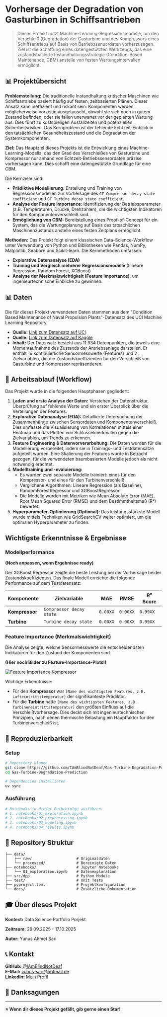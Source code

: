 # Vorhersage der Degradation von Gasturbinen in Schiffsantrieben

> Dieses Projekt nutzt Machine-Learning-Regressionsmodelle, um den Verschleiß (Degradation) der Gasturbine und des Kompressors eines Schiffsantriebs auf Basis von Betriebssensordaten vorherzusagen. Ziel ist die Schaffung eines datengestützten Werkzeugs, das eine zustandsbasierte Instandhaltungsstrategie (Condition-Based Maintenance, CBM) anstelle von festen Wartungsintervallen ermöglicht.

## 📊 Projektübersicht

**Problemstellung:**
Die traditionelle Instandhaltung kritischer Maschinen wie Schiffsantriebe basiert häufig auf festen, zeitbasierten Plänen. Dieser Ansatz kann ineffizient und riskant sein: Komponenten werden möglicherweise vorzeitig ausgetauscht, obwohl sie sich noch in gutem Zustand befinden, oder sie fallen unerwartet vor der geplanten Wartung aus. Dies führt zu kostspieligen Ausfallzeiten und potenziellen Sicherheitsrisiken. Das Kernproblem ist der fehlende Echtzeit-Einblick in den tatsächlichen Gesundheitszustand und die Degradation der Systemkomponenten.

**Ziel:**
Das Hauptziel dieses Projekts ist die Entwicklung eines Machine-Learning-Modells, das den Grad des Verschleißes von Gasturbine und Kompressor nur anhand von Echtzeit-Betriebssensordaten präzise vorhersagen kann. Dies schafft eine datengestützte Grundlage für eine CBM.

Die Kernziele sind:

- **Prädiktive Modellierung:** Erstellung und Training von Regressionsmodellen zur Vorhersage des `GT Compressor decay state coefficient` und `GT Turbine decay state coefficient`.
- **Analyse der Feature Importance:** Identifizierung der Betriebsparameter (z.B. Temperaturen, Drücke, Drehzahlen), die die wichtigsten Indikatoren für den Komponentenverschleiß sind.
- **Ermöglichung von CBM:** Bereitstellung eines Proof-of-Concept für ein System, das die Wartungsplanung auf Basis des tatsächlichen Maschinenzustands anstelle eines festen Zeitplans ermöglicht.

**Methoden:**
Das Projekt folgt einem klassischen Data-Science-Workflow unter Verwendung von Python und Bibliotheken wie Pandas, NumPy, Matplotlib, Seaborn und Scikit-learn. Die Kernmethoden umfassen:

- **Explorative Datenanalyse (EDA)**
- **Training und Vergleich mehrerer Regressionsmodelle** (Lineare Regression, Random Forest, XGBoost)
- **Analyse der Merkmalswichtigkeit (Feature Importance)**, um ingenieurtechnische Einblicke zu gewinnen.

## 📊 Daten

Die für dieses Projekt verwendeten Daten stammen aus dem "Condition Based Maintenance of Naval Propulsion Plants"-Datensatz des UCI Machine Learning Repository.

- **Quelle:** [Link zum Datensatz auf UCI](https://archive.ics.uci.edu/dataset/316/condition+based+maintenance+of+naval+propulsion+plants)
- **Quelle:** [Link zum Datensatz auf Kaggle](https://www.kaggle.com/datasets/thedevastator/improving-naval-vessel-condition-through-machine)
- **Inhalt:** Der Datensatz besteht aus 11.934 Datenpunkten, die jeweils eine Momentaufnahme des Zustands der Antriebsanlage darstellen. Er enthält 16 kontinuierliche Sensormesswerte (Features) und 2 Zielvariablen, die die Zustandskoeffizienten für den Verschleiß von Gasturbine und Kompressor repräsentieren.

## 🤖 Arbeitsablauf (Workflow)

Das Projekt wurde in die folgenden Hauptphasen gegliedert:

1.  **Laden und erste Analyse der Daten:** Verstehen der Datenstruktur, Überprüfung auf fehlende Werte und ein erster Überblick über die Verteilungen der Features.
2.  **Explorative Datenanalyse (EDA):** Detaillierte Untersuchung der Zusammenhänge zwischen Sensordaten und Komponentenverschleiß. Dies umfasste die Visualisierung von Korrelationen mittels einer Heatmap und das Plotten von Schlüsselmerkmalen gegen die Zielvariablen, um Trends zu erkennen.
3.  **Feature Engineering & Datenvorverarbeitung:** Die Daten wurden für die Modellierung vorbereitet, indem sie in Trainings- und Testdatensätze aufgeteilt wurden. Eine Skalierung der Features wurde in Betracht gezogen, für die verwendeten baumbasierten Modelle jedoch als nicht notwendig erachtet.
4.  **Modelltraining und -evaluierung:**
    - Es wurden zwei separate Modelle trainiert: eines für den Kompressor- und eines für den Turbinenverschleiß.
    - Verglichene Algorithmen: Lineare Regression (als Baseline), RandomForestRegressor und XGBoostRegressor.
    - Die Modelle wurden mit Metriken wie Mean Absolute Error (MAE), Root Mean Squared Error (RMSE) und dem Bestimmtheitsmaß (R²) bewertet.
5.  **Hyperparameter-Optimierung (Optional):** Das leistungsstärkste Modell wurde mittels Techniken wie GridSearchCV weiter optimiert, um die optimalen Hyperparameter zu finden.

## Wichtigste Erkenntnisse & Ergebnisse

### Modellperformance

**(Noch anpassen, wenn Ergebnisse ready)**

Der XGBoost Regressor zeigte die beste Leistung bei der Vorhersage beider Zustandskoeffizienten. Das finale Modell erreichte die folgende Performance auf dem Testdatensatz:

| Komponente     | Zielvariable             | MAE      | RMSE     | R² Score |
| -------------- | ------------------------ | -------- | -------- | -------- |
| **Kompressor** | `Compressor decay state` | `0.00XX` | `0.00XX` | `0.99XX` |
| **Turbine**    | `Turbine decay state`    | `0.00XX` | `0.00XX` | `0.99XX` |

### Feature Importance (Merkmalswichtigkeit)

Die Analyse zeigte, welche Sensormesswerte die entscheidendsten Indikatoren für den Zustand der Komponenten sind.

**(Hier noch Bilder zu Feature-Importance-Plots!)**

![Feature Importance Kompressor](images/compressor_importance.png)

Wichtige Erkenntnisse:

- Für den **Kompressor** war `[Name des wichtigsten Features, z.B. Lufteintrittstemperatur]` der signifikanteste Prädiktor.
- Für die **Turbine** hatte `[Name des wichtigsten Features, z.B. Turbineneintrittstemperatur]` den größten Einfluss auf die Verschleißvorhersage. Dies deckt sich mit ingenieurtechnischen Prinzipien, nach denen thermische Belastung ein Hauptfaktor für den Turbinenverschleiß ist.

## 🚀 Reproduzierbarkeit

### Setup

```bash
# Repository klonen
git clone https://github.com/IAmBlindNotDeaf/Gas-Turbine-Degradation-Prediction
cd Gas-Turbine-Degradation-Prediction

# Dependencies installieren
uv sync
```

### Ausführung

```bash
# Notebooks in dieser Reihenfolge ausführen:
# 1. notebooks/01_exploration.ipynb
# 2. notebooks/02_preprocessing.ipynb
# 3. notebooks/03_modeling.ipynb
# 4. notebooks/04_results.ipynb
```

## 📁 Repository Struktur

```
├── data/
│   ├── raw/                    # Originaldaten
│   └── processed/              # Bereinigte Daten
├── notebooks/                  # Jupyter Notebooks
│   └── 01_exploration.ipynb    # Datenexploration
├── src/dpp                     # Python Module
├── test/                       # Unit Tests
├── pyproject.toml              # Projektkonfiguration
└── docs/                       # Zusätzliche Dokumentation
```

## 🎓 Über dieses Projekt

**Kontext:**
Data Science Portfolio Porjekt

**Zeitraum:**
29.09.2025 - 17.10.2025

**Autor:**
Yunus Ahmet Sari

## 📞 Kontakt

**GitHub:** [@IAmBlindNotDeaf](https://github.com/IAmBlindNotDeaf)  
**E-Mail:** yunus-sari@hotmail.de  
**LinkedIn:** [Mein Profil](https://www.linkedin.com/in/yunus-ahmet-sari-0670a7302/)

## 🙏 Danksagungen

---

**⭐ Wenn dir dieses Projekt gefällt, gib gerne einen Star!**
